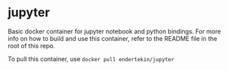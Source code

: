 # jupyter
Basic docker container for jupyter notebook and python bindings. For more info on how to build and use this container, refer to the README file in the root of this repo.

To pull this container, use `docker pull endertekin/jupyter`